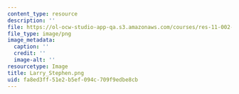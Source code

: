```yaml
---
content_type: resource
description: ''
file: https://ol-ocw-studio-app-qa.s3.amazonaws.com/courses/res-11-002-intentional-public-disruptions-art-responsibility-and-pedagogy-fall-2017/fa8ed3ff51e2b5ef094c709f9edbe8cb_Larry_Stephen.png
file_type: image/png
image_metadata:
  caption: ''
  credit: ''
  image-alt: ''
resourcetype: Image
title: Larry_Stephen.png
uid: fa8ed3ff-51e2-b5ef-094c-709f9edbe8cb
---
```

